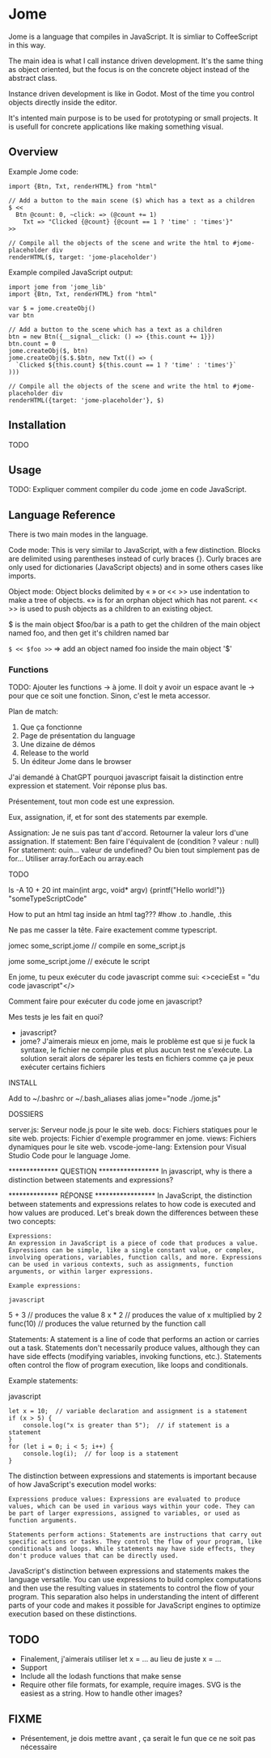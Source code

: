 # Jome

Jome is a language that compiles in JavaScript. It is simliar to CoffeeScript in this way.

The main idea is what I call instance driven development. It's the same thing as object oriented, but the focus is on the concrete object
instead of the abstract class.

Instance driven development is like in Godot. Most of the time you control objects directly inside the editor.

It's intented main purpose is to be used for prototyping or small projects. It is usefull for concrete applications like making something visual.

## Overview

Example Jome code:
```
import {Btn, Txt, renderHTML} from "html"

// Add a button to the main scene ($) which has a text as a children
$ <<
  Btn @count: 0, ~click: => (@count += 1)
    Txt => "Clicked {@count} {@count == 1 ? 'time' : 'times'}"
>>

// Compile all the objects of the scene and write the html to #jome-placeholder div
renderHTML($, target: 'jome-placeholder')
```

Example compiled JavaScript output:
```
import jome from 'jome_lib'
import {Btn, Txt, renderHTML} from "html"

var $ = jome.createObj()
var btn

// Add a button to the scene which has a text as a children
btn = new Btn({__signal__click: () => {this.count += 1}})
btn.count = 0
jome.createObj($, btn)
jome.createObj($.$.$btn, new Txt(() => (
  `Clicked ${this.count} ${this.count == 1 ? 'time' : 'times'}`
)))

// Compile all the objects of the scene and write the html to #jome-placeholder div
renderHTML({target: 'jome-placeholder'}, $)
```

## Installation

TODO

## Usage

TODO: Expliquer comment compiler du code .jome en code JavaScript.

## Language Reference

There is two main modes in the language.

Code mode: This is very similar to JavaScript, with a few distinction. Blocks are delimited using parentheses instead of curly braces {}. Curly
braces are only used for dictionaries (JavaScript objects) and in some others cases like imports.

Object mode: Object blocks delimited by « » or << >> use indentation to make a tree of objects. «» is for an orphan object which has not parent.
<< >> is used to push objects as a children to an existing object.

$ is the main object
$foo/bar is a path to get the children of the main object named foo, and then get it's children named bar

`$ << $foo >>` => add an object named foo inside the main object '$'

### Functions

TODO: Ajouter les functions -> à jome. Il doit y avoir un espace avant le -> pour que ce soit une fonction. Sinon, c'est le meta accessor.










Plan de match:

1. Que ça fonctionne
2. Page de présentation du language
3. Une dizaine de démos
4. Release to the world
5. Un éditeur Jome dans le browser

J'ai demandé à ChatGPT pourquoi javascript faisait la distinction entre expression et statement. Voir réponse plus bas.

Présentement, tout mon code est une expression.

Eux, assignation, if, et for sont des statements par exemple.

Assignation: Je ne suis pas tant d'accord. Retourner la valeur lors d'une assignation.
If statement: Ben faire l'équivalent de (condition ? valeur : null)
For statement: ouin... valeur de undefined? Ou bien tout simplement pas de for... Utiliser array.forEach ou array.each

TODO

<sh>ls -A</sh>
<rb>10 + 20</rb>
<c>int main(int argc, void* argv) {printf("Hello world!")}</c>
<ts>"someTypeScriptCode"</ts>
<html>
  How to put an html tag inside an html tag???
</html>
<css>
  #how .to .handle, .this
</css>

Ne pas me casser la tête. Faire exactement comme typescript.

jomec some_script.jome // compile en some_script.js

jome some_script.jome // exécute le script

En jome, tu peux exécuter du code javascript comme sui:
<>cecieEst = "du code javascript"</>

Comment faire pour exécuter du code jome en javascript?

Mes tests je les fait en quoi?
- javascript?
- jome?
  J'aimerais mieux en jome, mais le problème est que si je fuck la syntaxe, le fichier ne compile plus et plus aucun test ne s'exécute.
  La solution serait alors de séparer les tests en fichiers comme ça je peux exécuter certains fichiers

INSTALL

Add to ~/.bashrc or ~/.bash_aliases
alias jome="node ./jome.js"


DOSSIERS

server.js: Serveur node.js pour le site web.
docs: Fichiers statiques pour le site web.
projects: Fichier d'exemple programmer en jome.
views: Fichiers dynamiques pour le site web.
vscode-jome-lang: Extension pour Visual Studio Code pour le language Jome.







************** QUESTION *****************
In javascript, why is there a distinction between statements and expressions?

************** RÉPONSE *****************
In JavaScript, the distinction between statements and expressions relates to how code is executed and how values are produced. Let's break down the differences between these two concepts:

    Expressions:
    An expression in JavaScript is a piece of code that produces a value. Expressions can be simple, like a single constant value, or complex, involving operations, variables, function calls, and more. Expressions can be used in various contexts, such as assignments, function arguments, or within larger expressions.

    Example expressions:

    javascript

5 + 3  // produces the value 8
x * 2  // produces the value of x multiplied by 2
func(10)  // produces the value returned by the function call

Statements:
A statement is a line of code that performs an action or carries out a task. Statements don't necessarily produce values, although they can have side effects (modifying variables, invoking functions, etc.). Statements often control the flow of program execution, like loops and conditionals.

Example statements:

javascript

    let x = 10;  // variable declaration and assignment is a statement
    if (x > 5) {
        console.log("x is greater than 5");  // if statement is a statement
    }
    for (let i = 0; i < 5; i++) {
        console.log(i);  // for loop is a statement
    }

The distinction between expressions and statements is important because of how JavaScript's execution model works:

    Expressions produce values: Expressions are evaluated to produce values, which can be used in various ways within your code. They can be part of larger expressions, assigned to variables, or used as function arguments.

    Statements perform actions: Statements are instructions that carry out specific actions or tasks. They control the flow of your program, like conditionals and loops. While statements may have side effects, they don't produce values that can be directly used.

JavaScript's distinction between expressions and statements makes the language versatile. You can use expressions to build complex computations and then use the resulting values in statements to control the flow of your program. This separation also helps in understanding the intent of different parts of your code and makes it possible for JavaScript engines to optimize execution based on these distinctions.



## TODO

- Finalement, j'aimerais utiliser let x = ... au lieu de juste x = ...
- Support <haml></haml>
- Include all the lodash functions that make sense
- Require other file formats, for example, require images. SVG is the easiest as a string. How to handle other images?

## FIXME

- Présentement, je dois mettre <css> avant <html>, ça serait le fun que ce ne soit pas nécessaire